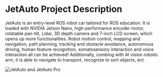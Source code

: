 # JetAuto Project Description
JetAuto is an entry-level ROS robot car tailored for ROS education. It is loaded with NVIDIA Jetson 
Nano, high-performance encoder motor, rotatable pan-tilt, Lidar, 3D depth camera and 7-inch LCD 
screen, which opens up more functionalities. Robot motion control, mapping and navigation, path 
planning, tracking and obstacle avoidance, autonomous driving, human feature recognition, 
somatosensory interaction and voice interaction all can be achieved! Additionally, combing with AI 
vision robotic arm, it is able to navigate to transport, recognize to sort objects, ect.

![JetAuto and JetAuto Pro](/assets/img/philly-magic-garden.jpg "Magic Gardens")
